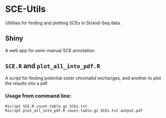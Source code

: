 # SCE-Utils
Utilities for finding and plotting SCEs in Strand-Seq data.

## Shiny
A web app for semi-manual SCE annotation.

## `SCE.R` and `plot_all_into_pdf.R`
A script for finding potential sister chromatid exchanges, and another to plot the results into a pdf.

### Usage from command line:
```
Rscript SCE.R count.table.gz SCEs.txt
Rscript plot_all_into_pdf.R count.table.gz SCEs.txt output.pdf
```

